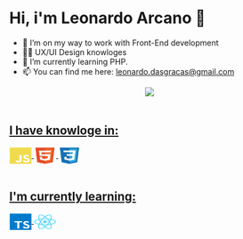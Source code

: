 <h1>Hi, i'm Leonardo Arcano 👋</h1>

- 🔭 I’m on my way to work with Front-End development
- 🧑‍💻 UX/UI Design knowloges
- 🌱 I’m currently learning PHP.
- 📫 You can find me here: leonardo.dasgracas@gmail.com 

<div align="center">
  <a href="https://github.com/leonardoarcano">
  <img height="180em" src="https://github-readme-stats.vercel.app/api/top-langs/?username=leonardoarcano&layout=compact&langs_count=7&theme=dracula"/>
</div>

<div style="display: inline_block" ><br>
  <h2>I have knowloge in:</h2>
  <img align="center" alt="Rafa-Js" height="30" width="40" src="https://raw.githubusercontent.com/devicons/devicon/master/icons/javascript/javascript-plain.svg">
  <img align="center" alt="Rafa-HTML" height="30" width="40" src="https://raw.githubusercontent.com/devicons/devicon/master/icons/html5/html5-original.svg">
  <img align="center" alt="Rafa-CSS" height="30" width="40" src="https://raw.githubusercontent.com/devicons/devicon/master/icons/css3/css3-original.svg">
</div>
<div style="display: inline_block"> <br>
  <h2>I'm currently learning:</h2>
  <img align="center" alt="Rafa-Ts" height="30" width="40" src="https://raw.githubusercontent.com/devicons/devicon/master/icons/typescript/typescript-plain.svg">
  <img align="center" alt="Rafa-React" height="30" width="40" src="https://raw.githubusercontent.com/devicons/devicon/master/icons/react/react-original.svg">
</div>
